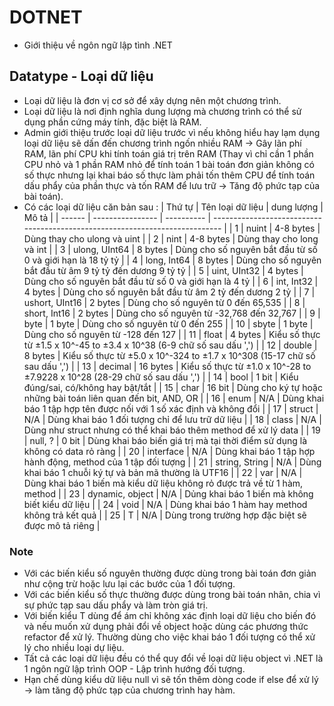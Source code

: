 # DOTNET
- Giới thiệu về ngôn ngữ lập tình .NET

## Datatype - Loại dữ liệu
- Loại dữ liệu là đơn vị cơ sở để xây dựng nên một chương trình.
- Loại dữ liệu là nơi định nghĩa dung lượng mà chương trình có thể sử dụng phần cứng máy tính, đặc biệt là RAM.
- Admin giới thiệu trước loại dữ liệu trước vì nếu không hiểu hay lạm dụng loại dữ liệu sẽ dấn đến chương trình ngốn nhiều RAM -> Gây lãn phí RAM, lãn phí CPU khi tính toán giá trị trên RAM (Thay vì chỉ cần 1 phần CPU nhỏ và 1 phần RAM nhỏ để tính toán 1 bài toán đơn giản không có số thực nhưng lại khai báo số thực làm phải tốn thêm CPU để tính toán dấu phẩy của phần thực và tốn RAM để lưu trữ -> Tăng độ phức tạp của bài toán).
- Có các loại dữ liệu căn bản sau :
| Thứ tự | Tên loại dữ liệu | dung lượng | Mô tả                                                                        |
| ------ | ---------------- | ---------- | ---------------------------------------------------------------------------- |
| 1      | nuint            | 4-8 bytes  | Dùng thay cho ulong và uint                                                  |
| 2      | nint             | 4-8 bytes  | Dùng thay cho long và int                                                    |
| 3      | ulong, UInt64    | 8 bytes    | Dùng cho số nguyên bắt đầu từ số 0 và giới hạn là 18 tỷ tỷ                   |
| 4      | long, Int64      | 8 bytes    | Dùng cho số nguyên bắt đầu từ âm 9 tỷ tỷ đến dương 9 tỷ tỷ                   |
| 5      | uint, UInt32     | 4 bytes    | Dùng cho số nguyên bắt đầu từ số 0 và giới hạn là 4 tỷ                       |
| 6      | int, Int32       | 4 bytes    | Dùng cho số nguyên bắt đầu từ âm 2 tỷ đến dương 2 tỷ                         |
| 7      | ushort, UInt16   | 2 bytes    | Dùng cho số nguyên từ 0 đến 65,535                                           |
| 8      | short, Int16     | 2 bytes    | Dùng cho số nguyên từ -32,768 đến 32,767                                     |
| 9      | byte             | 1 byte     | Dùng cho số nguyên từ 0 đến 255                                              |
| 10     | sbyte            | 1 byte     | Dùng cho số nguyên từ -128 đến 127                                           |
| 11     | float            | 4 bytes    | Kiểu số thực từ ±1.5 x 10^-45 to ±3.4 x 10^38 (6-9 chữ số sau dấu ',')       |
| 12     | double           | 8 bytes    | Kiểu số thực từ ±5.0 x 10^-324 to ±1.7 x 10^308 (15-17 chữ số sau dấu ',')   |
| 13     | decimal          | 16 bytes   | Kiểu số thực từ ±1.0 x 10^-28 to ±7.9228 x 10^28 (28-29 chữ số sau dấu ',')  |
| 14     | bool             | 1 bit      | Kiểu đúng/sai, có/không hay bật/tắt                                          |
| 15     | char             | 16 bit     | Dùng cho ký tự hoặc những bài toán liên quan đến bit, AND, OR                |
| 16     | enum             | N/A        | Dùng khai báo 1 tập hợp tên được nối với 1 số xác định và không đổi          |
| 17     | struct           | N/A        | Dùng khai báo 1 đối tượng chỉ để lưu trữ dữ liệu                             |
| 18     | class            | N/A        | Dùng như struct nhưng có thể khai báo thêm method để xử lý data              |
| 19     | null, ?          | 0 bit      | Dùng khai báo biến giá trị mà tại thời điểm sử dụng là không có data rỏ ràng |
| 20     | interface        | N/A        | Dùng khai báo 1 tập hợp hành động, method của 1 tập đối tượng                |
| 21     | string, String   | N/A        | Dùng khai báo 1 chuỗi ký tự và bản mã thường là UTF16                        |
| 22     | var              | N/A        | Dùng khai báo 1 biến mà kiểu dữ liệu không rỏ được trả về từ 1 hàm, method   |
| 23     | dynamic, object  | N/A        | Dủng khai báo 1 biến mà không biết kiểu dữ liệu                              |
| 24     | void             | N/A        | Dùng khai báo 1 hàm hay method không trả kết quả                             |
| 25     | T                | N/A        | Dùng trong trường hợp đặc biệt sẽ được mô tả riêng                           |

### Note
- Với các biến kiểu số nguyên thường được dùng trong bài toán đơn giản như cộng trừ hoặc lưu lại các bước của 1 đối tượng.
- Với các biến kiểu số thực thường được dùng trong bài toán nhân, chia vì sự phức tạp sau dấu phẩy và làm tròn giá trị.
- Với biến kiểu T dùng để ám chỉ không xác định loại dữ liệu cho biến đó và nếu muốn xử dụng phải đổi về object hoặc dùng các phương thức refactor để xử lý. Thường dùng cho việc khai báo 1 đối tượng có thể xử lý cho nhiều loại dự liệu.
- Tất cả các loại dữ liệu đều có thể quy đổi về loại dữ liệu object vì .NET là 1 ngôn ngữ lập trình OOP - Lập trình hướng đối tượng.
- Hạn chế dùng kiểu dữ liệu null vì sẽ tốn thêm dòng code if else để xử lý -> làm tăng độ phức tạp của chương trình hay hàm.